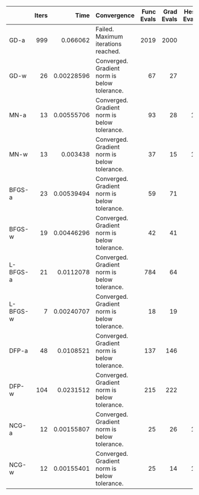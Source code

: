 |          |   Iters |       Time | Convergence                                  |   Func Evals |   Grad Evals |   Hess Evals |
|:---------|--------:|-----------:|:---------------------------------------------|-------------:|-------------:|-------------:|
| GD-a     |     999 | 0.066062   | Failed. Maximum iterations reached.          |         2019 |         2000 |            0 |
| GD-w     |      26 | 0.00228596 | Converged. Gradient norm is below tolerance. |           67 |           27 |            0 |
| MN-a     |      13 | 0.00555706 | Converged. Gradient norm is below tolerance. |           93 |           28 |           14 |
| MN-w     |      13 | 0.003438   | Converged. Gradient norm is below tolerance. |           37 |           15 |           14 |
| BFGS-a   |      23 | 0.00539494 | Converged. Gradient norm is below tolerance. |           59 |           71 |            0 |
| BFGS-w   |      19 | 0.00446296 | Converged. Gradient norm is below tolerance. |           42 |           41 |            0 |
| L-BFGS-a |      21 | 0.0112078  | Converged. Gradient norm is below tolerance. |          784 |           64 |            0 |
| L-BFGS-w |       7 | 0.00240707 | Converged. Gradient norm is below tolerance. |           18 |           19 |            0 |
| DFP-a    |      48 | 0.0108521  | Converged. Gradient norm is below tolerance. |          137 |          146 |            0 |
| DFP-w    |     104 | 0.0231512  | Converged. Gradient norm is below tolerance. |          215 |          222 |            0 |
| NCG-a    |      12 | 0.00155807 | Converged. Gradient norm is below tolerance. |           25 |           26 |           13 |
| NCG-w    |      12 | 0.00155401 | Converged. Gradient norm is below tolerance. |           25 |           14 |           13 |